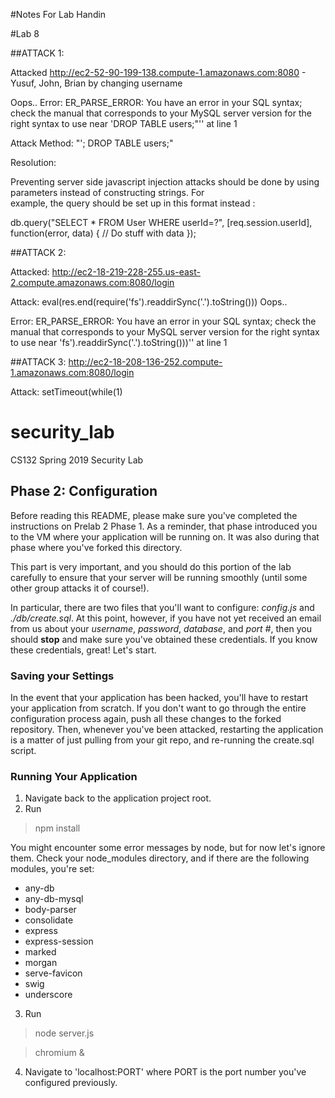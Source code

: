 #Notes For Lab Handin

 #Lab 8
 
 ##ATTACK 1:
 
 Attacked http://ec2-52-90-199-138.compute-1.amazonaws.com:8080 - Yusuf, John, Brian by changing username
 
 Oops.. 
 Error: ER_PARSE_ERROR: You have an error in your SQL syntax; check the manual that corresponds to your MySQL server version for the right syntax to use near 'DROP TABLE users;"'' at line 1
 
 Attack Method: "'; DROP TABLE users;"
 
 Resolution:
 
 Preventing server side javascript injection attacks should be done by using parameters instead of constructing strings. For   
example, the query should be set up in this format instead :

db.query("SELECT * FROM User WHERE userId=?", [req.session.userId], function(error, data) {
   // Do stuff with data
});

 
 
 ##ATTACK 2:
 
 Attacked: http://ec2-18-219-228-255.us-east-2.compute.amazonaws.com:8080/login
 
 Attack: eval(res.end(require('fs').readdirSync('.').toString()))
 Oops.. 
 
 Error: ER_PARSE_ERROR: You have an error in your SQL syntax; check the manual that corresponds to your MySQL server version for the right syntax to use near 'fs').readdirSync('.').toString()))'' at line 1
 
 
 ##ATTACK 3:
 http://ec2-18-208-136-252.compute-1.amazonaws.com:8080/login
 
 Attack: setTimeout(while(1)












# security_lab
CS132 Spring 2019 Security Lab

## Phase 2: Configuration
Before reading this README, please make sure you've completed the instructions on Prelab 2 Phase 1. As a reminder, that phase introduced you to the VM where your application will be running on. It was also during that phase where you've forked this directory.

This part is very important, and you should do this portion of the lab carefully to ensure that your server will be running smoothly (until some other group attacks it of course!).

In particular, there are two files that you'll want to configure: _config.js_ and _./db/create.sql_. At this point, however, if you have not yet received an email from us about your _username_, _password_, _database_, and _port #_, then you should **stop** and make sure you've obtained these credentials. If you know these credentials, great! Let's start.

### Saving your Settings
In the event that your application has been hacked, you'll have to restart your application from scratch. If you don't want to go through the entire configuration process again, push all these changes to the forked repository. Then, whenever you've been attacked, restarting the application is a matter of just pulling from your git repo, and re-running the create.sql script.

### Running Your Application
1. Navigate back to the application project root.
2. Run
> npm install

   You might encounter some error messages by node, but for now let's ignore them. Check your node_modules directory, and if there are the following modules, you're set:

   * any-db
   * any-db-mysql  
   * body-parser  
   * consolidate
   * express  
   * express-session  
   * marked
   * morgan
   * serve-favicon
   * swig
   * underscore
3. Run
> node server.js

> chromium &

4. Navigate to 'localhost:PORT' where PORT is the port number you've configured previously.
